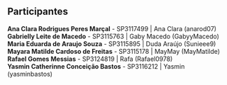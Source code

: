 <h2>Participantes</h2>

<dl>
  <dt><strong>Ana Clara Rodrigues Peres Marçal</strong> - SP3117499 | Ana Clara (anarod07)</dt>

  <dt><strong>Gabrielly Leite de Macedo</strong> - SP3115763 | Gaby Macedo (GabyyMacedo)</dt>

  <dt><strong>Maria Eduarda de Araujo Souza</strong> - SP3115895 | Duda Araújo (Sunieee9)</dt>

  <dt><strong>Mayara Matilde Cardoso de Freitas</strong> - SP3115178 | MayMay (MayMatilde)</dt>

  <dt><strong>Rafael Gomes Messias</strong> - SP3124819 | Rafa (Rafael0978)</dt>

  <dt><strong>Yasmin Catherinne Conceição Bastos</strong> - SP3116212 | Yasmin (yasminbastos)</dt>
</dl>
